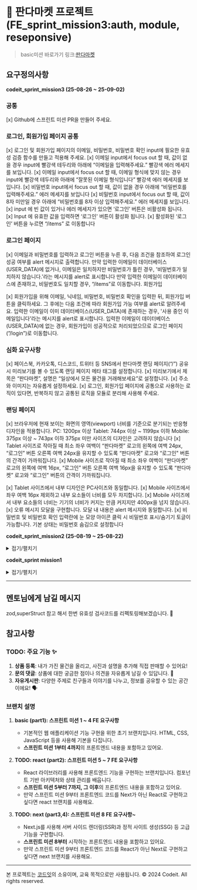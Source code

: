 # 🐼 판다마켓 프로젝트 (FE_sprint_mission3:auth, module, reseponsive)

> basic미션
바로가기 링크:[판다마켓](https://pandasmarket.netlify.app/)

## 요구정의사항

**codeit_sprint_mission3 (25-08-26 ~ 25-09-02)**
### 공통

[x] Github에 스프린트 미션 PR을 만들어 주세요.
### 로그인, 회원가입 페이지 공통

[x] 로그인 및 회원가입 페이지의 이메일, 비밀번호, 비밀번호 확인 input에 필요한 유효성 검증 함수를 만들고 적용해 주세요.
[x] 이메일 input에서 focus out 할 때, 값이 없을 경우 input에 빨강색 테두리와 아래에 “이메일을 입력해주세요.” 빨강색 에러 메세지를 보입니다.
[x] 이메일 input에서 focus out 할 때, 이메일 형식에 맞지 않는 경우 input에 빨강색 테두리와 아래에 “잘못된 이메일 형식입니다” 빨강색 에러 메세지를 보입니다.
[x] 비밀번호 input에서 focus out 할 때, 값이 없을 경우 아래에 “비밀번호를 입력해주세요.” 에러 메세지를 보입니다
[x] 비밀번호 input에서 focus out 할 때, 값이 8자 미만일 경우 아래에 “비밀번호를 8자 이상 입력해주세요.” 에러 메세지를 보입니다.
[x] input 에 빈 값이 있거나 에러 메세지가 있으면 ‘로그인’ 버튼은 비활성화 됩니다.
[x] Input 에 유효한 값을 입력하면 ‘로그인' 버튼이 활성화 됩니다.
[x] 활성화된 ‘로그인’ 버튼을 누르면 “/items” 로 이동합니다

### 로그인 페이지

[x] 이메일과 비밀번호를 입력하고 로그인 버튼을 누른 후, 다음 조건을 참조하여 로그인 성공 여부를 alert 메시지로 출력합니다.
만약 입력한 이메일이 데이터베이스(USER_DATA)에 없거나, 이메일은 일치하지만 비밀번호가 틀린 경우, '비밀번호가 일치하지 않습니다.'라는 메시지를 alert로 표시합니다
만약 입력한 이메일이 데이터베이스에 존재하고, 비밀번호도 일치할 경우, “/items”로 이동합니다.
회원가입

[x] 회원가입을 위해 이메일, 닉네임, 비밀번호, 비밀번호 확인을 입력한 뒤, 회원가입 버튼을 클릭하세요. 그 후에는 다음 조건에 따라 회원가입 가능 여부를 alert로 알려주세요.
입력한 이메일이 이미 데이터베이스(USER_DATA)에 존재하는 경우, '사용 중인 이메일입니다'라는 메시지를 alert로 표시합니다.
입력한 이메일이 데이터베이스(USER_DATA)에 없는 경우, 회원가입이 성공적으로 처리되었으므로 로그인 페이지(”/login”)로 이동합니다.

### 심화 요구사항

[x] 페이스북, 카카오톡, 디스코드, 트위터 등 SNS에서 판다마켓 랜딩 페이지(“/”) 공유 시 미리보기를 볼 수 있도록 랜딩 페이지 메타 태그를 설정합니다.
[x] 미리보기에서 제목은 “판다마켓”, 설명은 “일상에서 모든 물건을 거래해보세요”로 설정합니다.
[x] 주소와 이미지는 자유롭게 설정하세요.
[x] 로그인, 회원가입 페이지에 공통으로 사용하는 로직이 있다면, 반복하지 않고 공통된 로직을 모듈로 분리해 사용해 주세요.

### 랜딩 페이지

[x] 브라우저에 현재 보이는 화면의 영역(viewport) 너비를 기준으로 분기되는 반응형 디자인을 적용합니다.
PC: 1200px 이상
Tablet: 744px 이상 ~ 1199px 이하
Mobile: 375px 이상 ~ 743px 이하
375px 미만 사이즈의 디자인은 고려하지 않습니다
[x] Tablet 사이즈로 작아질 때 최소 좌우 여백이 “판다마켓” 로고의 왼쪽에 여백 24px, “로그인” 버튼 오른쪽 여백 24px을 유지할 수 있도록 “판다마켓” 로고와 “로그인" 버튼의 간격이 가까워집니다.
[x] Mobile 사이즈로 작아질 때 최소 좌우 여백이 “판다마켓” 로고의 왼쪽에 여백 16px, “로그인” 버튼 오른쪽 여백 16px을 유지할 수 있도록 “판다마켓” 로고와 “로그인" 버튼의 간격이 가까워집니다.

[x] Tablet 사이즈에서 내부 디자인은 PC사이즈와 동일합니다.
[x] Mobile 사이즈에서 좌우 여백 16px 제외하고 내부 요소들이 너비를 모두 차지합니다.
[x] Mobile 사이즈에서 내부 요소들의 너비는 기기의 너비가 커지는 만큼 커지지만 400px을 넘지 않습니다.
[x] 오류 메시지 모달을 구현합니다. 모달 내 내용은 alert 메시지와 동일합니다.
[x] 비밀번호 및 비밀번호 확인 입력란에 눈 모양 아이콘 클릭 시 비밀번호 표시/숨기기 토글이 가능합니다. 기본 상태는 비밀번호 숨김으로 설정합니다

**codeit_sprint_mission2 (25-08-19 ~ 25-08-22)**

<details>
<summary>접기/펼치기</summary>

- [x] "판다마켓" 로고 클릭 시 루트 페이지("/") 이동
- [x] login,signup 페이지 만들기
- [x] login,signup 페이지 로고 위 상단 여백 동일
- [x] 헤더바에 로그인버튼 클릭시
- [x] "회원가입"버튼 클릭시 "/signup" 페이지로 이동
- [x] sns 아이콘들은 클릭시 구글, 카카오 사이트로 이동
- [x] input요소가 focus in일때 , 테두리 색상은 #3692FF
- [x] password쪽 input 요소 오른쪽에 눈모양 아이콘 (다만 기능 요구는 없었기에 백그라운드에 이미지로 만들었습니다.)
- [x] GA코드 설정
- [x] 공통된 css값들을 style에 정의및 css변수등록 사용
- [x] Netlify배포 (git) <https://pandasmarket.netlify.app/>
- [x] PullRequest
</details>

**codeit_sprint mission1**

<details>
<summary>접기/펼치기</summary>

- [x] reset.css 설정
- [x] 모든 크기의 관련된 값이 크고 작아지도록 (rem사용 - 미션1,미션2 동일)
- [x] "구경하러가기"버튼 클릭 시 ('/items')로 이동
- [x] 아래로 스크롤해도 상단 네비바는 최상단에 고정
- [x] 화면 너비 1920px 이하시 상단 네비바 좌우 패딩 200px, 너비 작아질수록 두 요소간 거리가 가까워지게 (푸터 동일)
- [x] 1920px 이상시 내부 요소 고정, 여백이 커지게
- [x] 1920px 이상시 동일한 간격을 유지하며 가운제 정렬
- [x] 클릭요소에 cursor: pointer설정
- [x] Privacy 페이지('/privacy') 이동 (빈 페이지)
- [x] FAQ -> ('/faq')이동
- [x] sns 아이콘 클릭시 각각 홈페이지로 이동
</details>

---

## 멘토님에게 남길 메시지

zod,superStruct 참고 해서 한번 유효성 검사코드를 리펙토링해보겠습니다. 🤔

## 참고사항

### TODO: 주요 기능 ✨

1. **상품 등록**: 내가 가진 물건을 올리고, 사진과 설명을 추가해 직접 판매할 수 있어요!
2. **문의 댓글**: 상품에 대한 궁금한 점이나 의견을 자유롭게 남길 수 있답니다. 📝
3. **자유게시판**: 다양한 주제로 친구들과 이야기를 나누고, 정보를 공유할 수 있는 공간이에요! 🗣️

### 브랜치 설명

1. **basic (part1): 스프린트 미션 1 ~ 4 FE 요구사항**

   - 기본적인 웹 애플리케이션 기능 구현을 위한 초기 브랜치입니다. HTML, CSS, JavaScript 등을 사용해 기본을 다집니다.
   - **스프린트 미션 1부터 4까지**의 프론트엔드 내용을 포함하고 있어요.

2. **TODO: react (part2): 스프린트 미션 5 ~ 7 FE 요구사항**

   - React 라이브러리를 사용해 프론트엔드 기능을 구현하는 브랜치입니다. 컴포넌트 기반 아키텍처와 상태 관리를 배웁니다.
   - **스프린트 미션 5부터 7까지, 그 이후**의 프론트엔드 내용을 포함하고 있어요.
   - 만약 스프린트 미션 9부터 프론트엔드 코드를 Next가 아닌 React로 구현하고 싶다면 react 브랜치를 사용해요.

3. **TODO: next (part3,4): 스프린트 미션 8 FE 요구사항~**

   - Next.js를 사용해 서버 사이드 렌더링(SSR)과 정적 사이트 생성(SSG) 등 고급 기능을 구현합니다.
   - **스프린트 미션 8부터** 시작하는 프론트엔드 내용을 포함하고 있어요.
   - 만약 스프린트 미션 9부터 프론트엔드 코드를 React가 아닌 Next로 구현하고 싶다면 next 브랜치를 사용해요.

---

본 프로젝트는 [코드잇](https://www.codeit.kr)의 소유이며, 교육 목적으로만 사용됩니다. © 2024 Codeit. All rights reserved.
